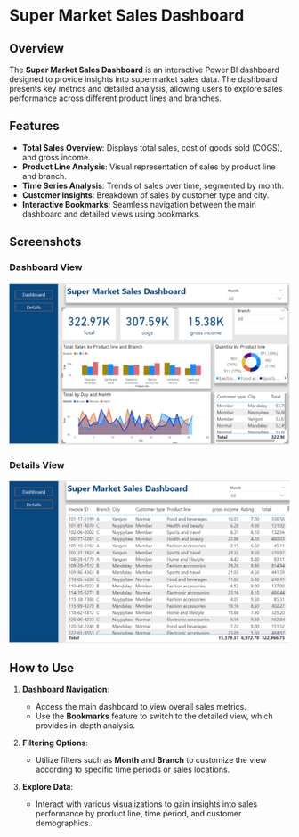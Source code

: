 # Super Market Sales Dashboard

## Overview
The **Super Market Sales Dashboard** is an interactive Power BI dashboard designed to provide insights into supermarket sales data. The dashboard presents key metrics and detailed analysis, allowing users to explore sales performance across different product lines and branches.

## Features
- **Total Sales Overview**: Displays total sales, cost of goods sold (COGS), and gross income.
- **Product Line Analysis**: Visual representation of sales by product line and branch.
- **Time Series Analysis**: Trends of sales over time, segmented by month.
- **Customer Insights**: Breakdown of sales by customer type and city.
- **Interactive Bookmarks**: Seamless navigation between the main dashboard and detailed views using bookmarks.

## Screenshots
### Dashboard View
![Dashboard View](https://github.com/aqsaafzal702/Supermarket-Sales-Dashboard-Power-BI-/blob/main/Dashboard%20View.png)

### Details View
![Details View](https://github.com/aqsaafzal702/Supermarket-Sales-Dashboard-Power-BI-/blob/main/Details%20View.png)

## How to Use
1. **Dashboard Navigation**:
   - Access the main dashboard to view overall sales metrics.
   - Use the **Bookmarks** feature to switch to the detailed view, which provides in-depth analysis.

2. **Filtering Options**:
   - Utilize filters such as **Month** and **Branch** to customize the view according to specific time periods or sales locations.

3. **Explore Data**:
   - Interact with various visualizations to gain insights into sales performance by product line, time period, and customer demographics.
